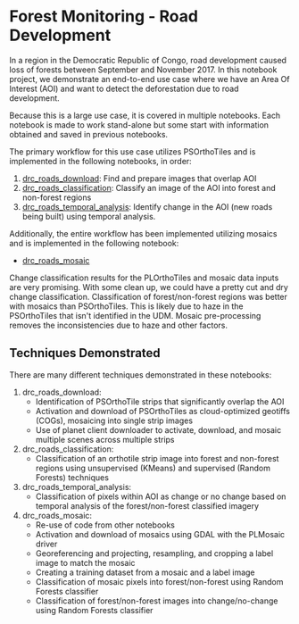 # Forest Monitoring - Road Development

In a region in the Democratic Republic of Congo, road development caused loss
of forests between September and November 2017. In this notebook project,
we demonstrate an end-to-end use case where we have an Area Of Interest (AOI)
and want to detect the deforestation due to road development. 

Because this is a large use case, it is covered in multiple notebooks. Each
notebook is made to work stand-alone but some start with information obtained
and saved in previous notebooks.

The primary workflow for this use case utilizes PSOrthoTiles and is implemented
in the following notebooks, in order:
1. [drc_roads_download](drc_roads_download.ipynb): Find and prepare images that
overlap AOI
1. [drc_roads_classification](drc_roads_classification.ipynb): Classify an image
of the AOI into forest and non-forest regions
1. [drc_roads_temporal_analysis](drc_roads_temporal_analysis.ipnb): Identify
change in the AOI (new roads being built) using temporal analysis. 

Additionally, the entire workflow has been implemented utilizing mosaics and
is implemented in the following notebook:
* [drc_roads_mosaic](drc_roads_mosaic.ipynb)

Change classification results for the PLOrthoTiles and mosaic data inputs are
very promising. With some clean up, we could have a pretty cut and dry change
classification. Classification of forest/non-forest regions was better with
mosaics than PSOrthoTiles. This is likely due to haze in the PSOrthoTiles that
isn't identified in the UDM. Mosaic pre-processing removes the inconsistencies
due to haze and other factors.


## Techniques Demonstrated

There are many different techniques demonstrated in these notebooks:
1. drc_roads_download: 
    * Identification of PSOrthoTile strips that significantly overlap the AOI
    * Activation and download of PSOrthoTiles as cloud-optimized geotiffs (COGs),
mosaicing into single strip images
    * Use of planet client downloader to activate, download, and mosaic multiple
scenes across multiple strips
1. drc_roads_classification:
    * Classification of an orthotile strip image into forest and non-forest
regions using unsupervised (KMeans) and supervised (Random Forests) techniques 
1. drc_roads_temporal_analysis:
    * Classification of pixels within AOI as change or no change based on
temporal analysis of the forest/non-forest classified imagery
1. drc_roads_mosaic:
    * Re-use of code from other notebooks
    * Activation and download of mosaics using GDAL with the PLMosaic driver
    * Georeferencing and projecting, resampling, and cropping a label image
to match the mosaic
    * Creating a training dataset from a mosaic and a label image
    * Classification of mosaic pixels into forest/non-forest using Random
Forests classifier
    * Classification of forest/non-forest images into change/no-change using
Random Forests classifier
